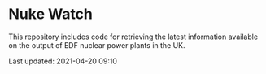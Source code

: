 # Nuke Watch

This repository includes code for retrieving the latest information available on the output of EDF nuclear power plants in the UK.

Last updated: 2021-04-20 09:10